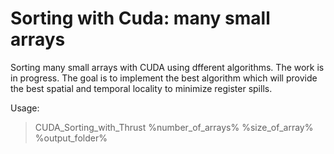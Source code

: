 # Sorting with Cuda: many small arrays
 Sorting many small arrays with CUDA using dfferent algorithms. The work is in progress. The goal is to implement the best algorithm which will provide the best spatial and temporal locality to minimize register spills.
  
 Usage:
  
> CUDA_Sorting_with_Thrust %number_of_arrays% %size_of_array% %output_folder%
 

